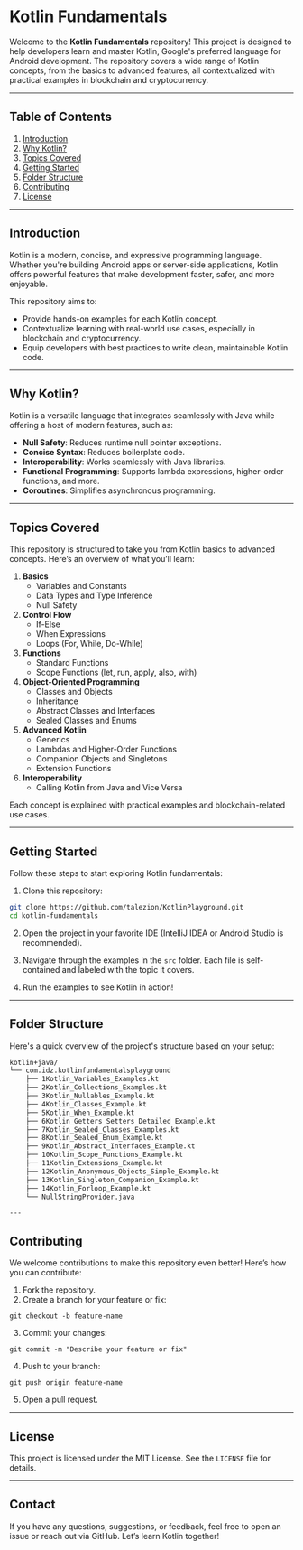 # Kotlin Fundamentals

Welcome to the **Kotlin Fundamentals** repository! This project is designed to help developers learn and master Kotlin, Google's preferred language for Android development. The repository covers a wide range of Kotlin concepts, from the basics to advanced features, all contextualized with practical examples in blockchain and cryptocurrency.

---

## Table of Contents
1. [Introduction](#introduction)
2. [Why Kotlin?](#why-kotlin)
3. [Topics Covered](#topics-covered)
4. [Getting Started](#getting-started)
5. [Folder Structure](#folder-structure)
6. [Contributing](#contributing)
7. [License](#license)

---

## Introduction
Kotlin is a modern, concise, and expressive programming language. Whether you're building Android apps or server-side applications, Kotlin offers powerful features that make development faster, safer, and more enjoyable.

This repository aims to:
- Provide hands-on examples for each Kotlin concept.
- Contextualize learning with real-world use cases, especially in blockchain and cryptocurrency.
- Equip developers with best practices to write clean, maintainable Kotlin code.

---

## Why Kotlin?
Kotlin is a versatile language that integrates seamlessly with Java while offering a host of modern features, such as:
- **Null Safety**: Reduces runtime null pointer exceptions.
- **Concise Syntax**: Reduces boilerplate code.
- **Interoperability**: Works seamlessly with Java libraries.
- **Functional Programming**: Supports lambda expressions, higher-order functions, and more.
- **Coroutines**: Simplifies asynchronous programming.

---

## Topics Covered
This repository is structured to take you from Kotlin basics to advanced concepts. Here’s an overview of what you’ll learn:

1. **Basics**
   - Variables and Constants
   - Data Types and Type Inference
   - Null Safety
2. **Control Flow**
   - If-Else
   - When Expressions
   - Loops (For, While, Do-While)
3. **Functions**
   - Standard Functions
   - Scope Functions (let, run, apply, also, with)
4. **Object-Oriented Programming**
   - Classes and Objects
   - Inheritance
   - Abstract Classes and Interfaces
   - Sealed Classes and Enums
5. **Advanced Kotlin**
   - Generics
   - Lambdas and Higher-Order Functions
   - Companion Objects and Singletons
   - Extension Functions
6. **Interoperability**
   - Calling Kotlin from Java and Vice Versa

Each concept is explained with practical examples and blockchain-related use cases.

---

## Getting Started
Follow these steps to start exploring Kotlin fundamentals:

1. Clone this repository:

```bash
git clone https://github.com/talezion/KotlinPlayground.git
cd kotlin-fundamentals
```

2. Open the project in your favorite IDE (IntelliJ IDEA or Android Studio is recommended).

3. Navigate through the examples in the `src` folder. Each file is self-contained and labeled with the topic it covers.

4. Run the examples to see Kotlin in action!

---

## Folder Structure
Here's a quick overview of the project's structure based on your setup:

```txt
kotlin+java/
└── com.idz.kotlinfundamentalsplayground
    ├── 1Kotlin_Variables_Examples.kt
    ├── 2Kotlin_Collections_Examples.kt
    ├── 3Kotlin_Nullables_Example.kt
    ├── 4Kotlin_Classes_Example.kt
    ├── 5Kotlin_When_Example.kt
    ├── 6Kotlin_Getters_Setters_Detailed_Example.kt
    ├── 7Kotlin_Sealed_Classes_Examples.kt
    ├── 8Kotlin_Sealed_Enum_Example.kt
    ├── 9Kotlin_Abstract_Interfaces_Example.kt
    ├── 10Kotlin_Scope_Functions_Example.kt
    ├── 11Kotlin_Extensions_Example.kt
    ├── 12Kotlin_Anonymous_Objects_Simple_Example.kt
    ├── 13Kotlin_Singleton_Companion_Example.kt
    ├── 14Kotlin_Forloop_Example.kt
    └── NullStringProvider.java

---
```

## Contributing
We welcome contributions to make this repository even better! Here’s how you can contribute:
1. Fork the repository.
2. Create a branch for your feature or fix:

`git checkout -b feature-name`

3. Commit your changes:

`git commit -m "Describe your feature or fix"`

4. Push to your branch:

`git push origin feature-name`

5. Open a pull request.

---

## License
This project is licensed under the MIT License. See the `LICENSE` file for details.

---

## Contact
If you have any questions, suggestions, or feedback, feel free to open an issue or reach out via GitHub. Let’s learn Kotlin together!
